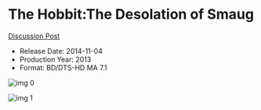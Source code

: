 # The Hobbit:The Desolation of Smaug

[Discussion Post](https://www.avsforum.com/threads/bass-eq-for-filtered-movies.2995212/post-56880342)

* Release Date: 2014-11-04
* Production Year: 2013
* Format: BD/DTS-HD MA 7.1

![img 0](https://fanart.tv/fanart/movies/57158/moviethumb/the-hobbit-the-desolation-of-smaug-52a33492a534f.jpg)

![img 1](https://i.imgur.com/ETBdQ7Z.png)

